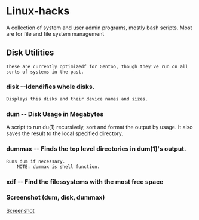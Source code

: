 # Linux-hacks
A collection of system and user admin programs, mostly bash scripts. Most are for file and file system management


## Disk Utilities

	These are currently optimizedf for Gentoo, though they've run on all sorts of systems in the past.

### disk --Idendifies whole disks.
	Displays this disks and their device names and sizes.
	
### dum -- Disk Usage in Megabytes
A script to run du(1) recursively, sort and format the output by usage.  It also saves the result to the local specified directory.

### dummax -- Finds the top level directories in dum(1)'s output.
	Runs dum if necessary.
        NOTE: dummax is shell function.

### xdf -- Find the filessystems with the most free space


### Screenshot (dum, disk, dummax)
 
 [Screenshot](doc/images/linux-hacks--2020-01-06.png) 

